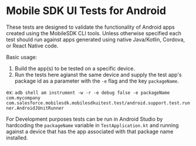 #  Mobile SDK UI Tests for Android

These tests are designed to validate the functionality of Android apps created using the MobileSDK CLI tools.  Unless otherwise specified each test should run against apps generated using native Java/Kotlin, Cordova, or React Native code.

Basic usage:
1.  Build the app(s) to be tested on a specific device.
2.  Run the tests here agianst the same device and supply the test app's package id as a parameter with the `-e` flag and the key `packageName`.

ex:  `adb shell am instrument -w -r -e debug false -e packageName com.mycompany com.salesforce.mobilesdk.mobilesdkuitest.test/android.support.test.runner.AndroidJUnitRunner`

For Development purposes tests can be run in Android Studio by hardcoding the `packageName` variable in `TestApplication.kt` and running against a device that has the app associated with that package name installed. 
